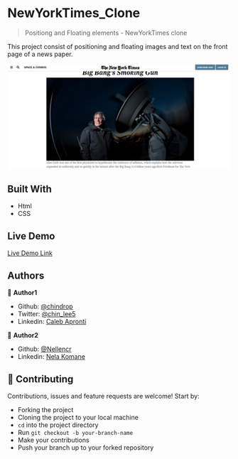# NewYorkTimes_Clone


>Positiong and Floating elements - NewYorkTimes clone

  This project consist of positioning and floating images and text on the front page of a news paper.

  ![screenshot](assets/img/nytimes.png)

## Built With

- Html
- CSS

## Live Demo

[Live Demo Link](https://raw.githack.com/chindrop/NewYorkTimes_Clone/feature-1/index.html)


## Authors

👤 **Author1**

- Github: [@chindrop](https://github.com/chindrop)
- Twitter: [@chin_lee5](https://twitter.com/chin_lee5)
- Linkedin: [Caleb Apronti](https://www.linkedin.com/in/caleb-apronti-8b511687/)

👤 **Author2**

- Github: [@Nellencr](https://github.com/nellencr)
- Linkedin: [Nela Komane](https://www.linkedin.com/in/nela-komane-8866b9192/)

## 🤝 Contributing

Contributions, issues and feature requests are welcome! Start by:
* Forking the project
* Cloning the project to your local machine
* `cd` into the project directory
* Run `git checkout -b your-branch-name`
* Make your contributions
* Push your branch up to your forked repository